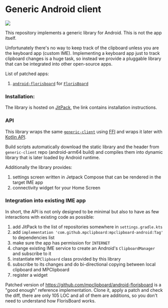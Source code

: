 # Generic Android client

[![](https://jitpack.io/v/mpclipboard/mpclipboard-android.svg)](https://jitpack.io/#mpclipboard/mpclipboard-android)

This repository implements a generic library for Android. This is not the app itself.

Unfortunately there's no way to keep track of the clipboard unless you are the keyboard app (custom IME). Implementing a keyboard app just to track clipboard changes is a huge task, so instead we provide a pluggable library that can be integrated into other open-source apps.

List of patched apps:

1. [`android-florisboard`](https://github.com/mpclipboard/android-florisboard) for [`FlorisBoard`](https://florisboard.org/)

### Installation:

The library is hosted on [JitPack](https://jitpack.io/#mpclipboard/mpclipboard-android), the link contains installation instructions.

### API

This library wraps the same [`generic-client`](https://github.com/mpclipboard/generic-client) using [FFI](/mpclipboard/src/main/cpp/clipboard_jni.c) and wraps it later with [Kotlin API](/mpclipboard/src/main/java/org/mpclipboard/mpclipboard/MPClipboard.kt).

Build scripts automatically download the static library and the header from `generic-client` repo (android-arm64 build) and compiles them into dynamic library that is later loaded by Android runtime.

Additionally the library provides:

1. settings screen written in Jetpack Compose that can be rendered in the target IME app
2. connectivity widget for your Home Screen

### Integration into existing IME app

In short, the API is not only designed to be minimal but also to have as few interactions with existing code as possible:

1. add JitPack to the list of repositories somewhere in `settings.gradle.kts`
2. add `implementation 'com.github.mpclipboard:mpclipboard-android:Tag'` to dependencies list
3. make sure the app has permission for `INTERNET`
4. change existing IME service to create an Android's `ClipboardManager` and subscribe to it
5. instantiate `MPClipboard` class provided by this library
6. subscribe to its changes and do bi-directional copying between local clipboard and MPClipboard
7. register a widget

Patched version of https://github.com/mpclipboard/android-florisboard is a "good enough" reference implementation. Clone it, apply a patch and check the diff, there are only 105 LOC and all of them are additions, so you don't need to understand how FlorisBoard works.
